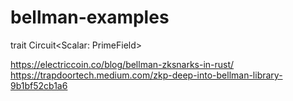 # bellman-examples

trait Circuit<Scalar: PrimeField> 

https://electriccoin.co/blog/bellman-zksnarks-in-rust/
https://trapdoortech.medium.com/zkp-deep-into-bellman-library-9b1bf52cb1a6
